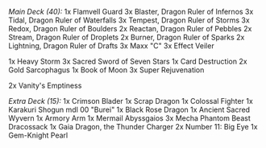 *Main Deck (40):*
1x Flamvell Guard
3x Blaster, Dragon Ruler of Infernos
3x Tidal, Dragon Ruler of Waterfalls
3x Tempest, Dragon Ruler of Storms
3x Redox, Dragon Ruler of Boulders
2x Reactan, Dragon Ruler of Pebbles
2x Stream, Dragon Ruler of Droplets
2x Burner, Dragon Ruler of Sparks
2x Lightning, Dragon Ruler of Drafts
3x Maxx "C"
3x Effect Veiler

1x Heavy Storm
3x Sacred Sword of Seven Stars
1x Card Destruction
2x Gold Sarcophagus
1x Book of Moon
3x Super Rejuvenation

2x Vanity's Emptiness

*Extra Deck (15):*
1x Crimson Blader
1x Scrap Dragon
1x Colossal Fighter
1x Karakuri Shogun mdl 00 "Burei"
1x Black Rose Dragon
1x Ancient Sacred Wyvern
1x Armory Arm
1x Mermail Abyssgaios
3x Mecha Phantom Beast Dracossack
1x Gaia Dragon, the Thunder Charger
2x Number 11: Big Eye
1x Gem-Knight Pearl